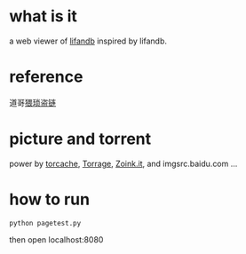 # what is it

a web viewer of [lifandb](https://github.com/youxiachai/lifandb) inspired by lifandb.

# reference
道哥[猥琐盗链](http://hi.baidu.com/aullik5/item/6dadad0de903a73ef3eafcce) 

# picture and torrent 
power by [torcache](http://torcache.com/), [Torrage](http://torcache.com/), [Zoink.it](http://zoink.it/), and imgsrc.baidu.com ...

# how to run

``` shell
python pagetest.py 
```

then open localhost:8080

